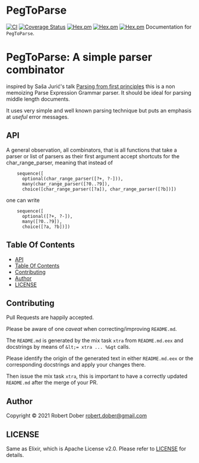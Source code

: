 
# PegToParse


[![CI](https://github.com/robertdober/peg_to_parse/workflows/CI/badge.svg)](https://github.com/robertdober/peg_to_parse/actions)
[![Coverage Status](https://coveralls.io/repos/github/RobertDober/peg_to_parse/badge.svg?branch=master)](https://coveralls.io/github/RobertDober/peg_to_parse?branch=master)
[![Hex.pm](https://img.shields.io/hexpm/v/peg_to_parse.svg)](https://hex.pm/packages/peg_to_parse)
[![Hex.pm](https://img.shields.io/hexpm/dw/peg_to_parse.svg)](https://hex.pm/packages/peg_to_parse)
[![Hex.pm](https://img.shields.io/hexpm/dt/peg_to_parse.svg)](https://hex.pm/packages/peg_to_parse)
  Documentation for `PegToParse`.

# PegToParse: A simple parser combinator

inspired by Saša Jurić's talk [Parsing from first principles](https://www.youtube.com/watch?v=xNzoerDljjo)
this is a non memoizing Parse Expression Grammar parser. It should be ideal for parsing middle length
documents.

It uses very simple and well known parsing technique but puts an emphasis at _useful_ error messages.

## API

A general observation, all combinators, that is all functions that take a parser or list of parsers
as their first argument accept shortcuts for the char_range_parser, meaning that
instead of

```iex
    sequence([
      optional(char_range_parser([?+, ?-])),
      many(char_range_parser([?0..?9]),
      choice([char_range_parser([?a]), char_range_parser([?b])])
```

one can write

```iex
    sequence([
      optional([?+, ?-]),
      many([?0..?9]),
      choice([?a, ?b])])
```
 

## Table Of Contents

- [API](#api)
- [Table Of Contents](#table-of-contents)
- [Contributing](#contributing)
- [Author](#author)
- [LICENSE](#license)

## Contributing

Pull Requests are happily accepted.

Please be aware of one _caveat_ when correcting/improving `README.md`.

The `README.md` is generated by the mix task `xtra` from `README.md.eex` and
docstrings by means of `&lt;= xtra ... %&gt` calls.

Please identify the origin of the generated text in either `README.md.eex` or the corresponding docstrings and
apply your changes there.

Then issue the mix task `xtra`, this is important to have a correctly updated `README.md` after the merge of
your PR.

## Author
Copyright © 2021 Robert Dober
robert.dober@gmail.com

## LICENSE

Same as Elixir, which is Apache License v2.0. Please refer to [LICENSE](LICENSE) for details.

<!-- SPDX-License-Identifier: Apache-2.0 -->
